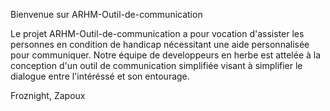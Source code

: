 Bienvenue sur ARHM-Outil-de-communication

Le projet ARHM-Outil-de-communication a pour vocation d'assister les personnes en condition de handicap nécessitant une aide personnalisée pour communiquer. Notre équipe de developpeurs en herbe est attelée à la conception d'un outil de communication simplifiée visant à simplifier le dialogue entre l'intéréssé et son entourage.

Froznight, Zapoux
